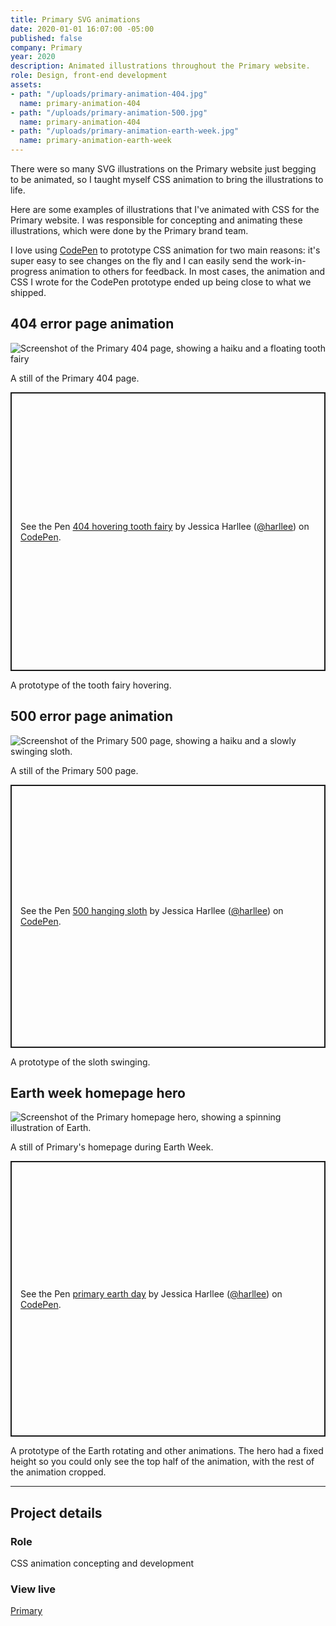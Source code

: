 ```yaml
---
title: Primary SVG animations
date: 2020-01-01 16:07:00 -05:00
published: false
company: Primary
year: 2020
description: Animated illustrations throughout the Primary website.
role: Design, front-end development
assets:
- path: "/uploads/primary-animation-404.jpg"
  name: primary-animation-404
- path: "/uploads/primary-animation-500.jpg"
  name: primary-animation-404
- path: "/uploads/primary-animation-earth-week.jpg"
  name: primary-animation-earth-week
---
```


There were so many SVG illustrations on the Primary website just begging to be animated, so I taught myself CSS animation to bring the illustrations to life.

Here are some examples of illustrations that I've animated with CSS for the Primary website. I was responsible for concepting and animating these illustrations, which were done by the Primary brand team.

I love using [CodePen](http://codepen.io) to prototype CSS animation for two main reasons:  it's super easy to see changes on the fly and I can easily send the work-in-progress animation to others for feedback. In most cases, the animation and CSS I wrote for the CodePen prototype ended up being close to what we shipped.


## 404 error page animation

<div class="jh-text-cms__img">
  <img src="/uploads/primary-animation-404.jpg" alt="Screenshot of the Primary 404 page, showing a haiku and a floating tooth fairy">
  <p class="jh-text-cms__img__caption">A still of the Primary 404 page.</p>
</div>

<div class="jh-text-cms__img">
	<p class="codepen" data-height="446" data-theme-id="dark" data-default-tab="result" data-user="harllee" data-slug-hash="qBEVogB" style="height: 446px; box-sizing: border-box; display: flex; align-items: center; justify-content: center; border: 2px solid; margin: 1em 0; padding: 1em;" data-pen-title="404 hovering tooth fairy">
	  <span>See the Pen <a href="https://codepen.io/harllee/pen/qBEVogB">
	  404 hovering tooth fairy</a> by Jessica Harllee (<a href="https://codepen.io/harllee">@harllee</a>)
	  on <a href="https://codepen.io">CodePen</a>.</span>
	</p>
	<script async src="https://static.codepen.io/assets/embed/ei.js"></script>
	<p class="jh-text-cms__img__caption">A prototype of the tooth fairy hovering.</p>
</div>

## 500 error page animation

<div class="jh-text-cms__img">
  <img src="/uploads/primary-animation-500.jpg" alt="Screenshot of the Primary 500 page, showing a haiku and a slowly swinging sloth.">
  <p class="jh-text-cms__img__caption">A still of the Primary 500 page.</p>
</div>

<div class="jh-text-cms__img">
	<p class="codepen" data-height="421" data-theme-id="dark" data-default-tab="result" data-user="harllee" data-slug-hash="jOEzere" style="height: 421px; box-sizing: border-box; display: flex; align-items: center; justify-content: center; border: 2px solid; margin: 1em 0; padding: 1em;" data-pen-title="500 hanging sloth">
	  <span>See the Pen <a href="https://codepen.io/harllee/pen/jOEzere">
	  500 hanging sloth</a> by Jessica Harllee (<a href="https://codepen.io/harllee">@harllee</a>)
	  on <a href="https://codepen.io">CodePen</a>.</span>
	</p>
	<script async src="https://static.codepen.io/assets/embed/ei.js"></script>
	<p class="jh-text-cms__img__caption">A prototype of the sloth swinging.</p>
</div>


## Earth week homepage hero

<div class="jh-text-cms__img">
  <img src="/uploads/primary-animation-earth-week.jpg" alt="Screenshot of the Primary homepage hero, showing a spinning illustration of Earth.">
  <p class="jh-text-cms__img__caption">A still of Primary's homepage during Earth Week.</p>
</div>

<div class="jh-text-cms__img">
	<p class="codepen" data-height="441" data-theme-id="dark" data-default-tab="result" data-user="harllee" data-slug-hash="PoPZKQR" style="height: 441px; box-sizing: border-box; display: flex; align-items: center; justify-content: center; border: 2px solid; margin: 1em 0; padding: 1em;" data-pen-title="primary earth day">
	  <span>See the Pen <a href="https://codepen.io/harllee/pen/PoPZKQR">
	  primary earth day</a> by Jessica Harllee (<a href="https://codepen.io/harllee">@harllee</a>)
	  on <a href="https://codepen.io">CodePen</a>.</span>
	</p>
	<script async src="https://static.codepen.io/assets/embed/ei.js"></script>
	<p class="jh-text-cms__img__caption">A prototype of the Earth rotating and other animations. The hero had a fixed height so you could only see the top half of the animation, with the rest of the animation cropped.</p>
</div>

---


## Project details 

<div class="jh-text-cms__project-details">
	<div>
		<h3>Role</h3>
	</div>
	<div>
		<p>CSS animation concepting and development</p>
	</div>
	<div>
		<h3>View live</h3>
	</div>
	<div>
		<p><a href="http://primary.com/">Primary</a></p>
	</div>
</div>
